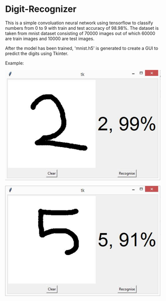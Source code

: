 # Digit-Recognizer

This is a simple convoluation neural network using tensorflow to classify numbers from 0 to 9 with train and test accuracy of 98.98%. The dataset is taken from mnist dataset consisting of 70000 images out of which 60000 are train images and 10000 are test images.

After the model has been trained, 'mnist.h5' is generated to create a GUI to predict the digits using Tkinter.

Example:

![Example 1](https://github.com/atharva-satpute/Demo/blob/master/Capture.JPG?raw=true)

![Example 2](https://github.com/atharva-satpute/Demo/blob/master/Capture1.JPG?raw=true)
